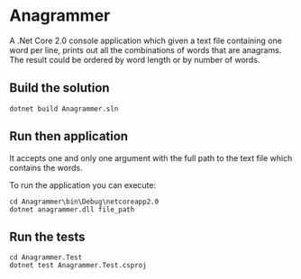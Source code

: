 # Anagrammer 

A .Net Core 2.0 console application which given a text file containing one word per line, prints out all the combinations of words that are anagrams. The result could be ordered by word length or by number of words.

## Build the solution

```
dotnet build Anagrammer.sln
```

## Run then application

It accepts one and only one argument with the full path to the text file which contains the words.

To run the application you can execute:

```
cd Anagrammer\bin\Debug\netcoreapp2.0
dotnet anagrammer.dll file_path
```

## Run the tests

```
cd Anagrammer.Test
dotnet test Anagrammer.Test.csproj
```
